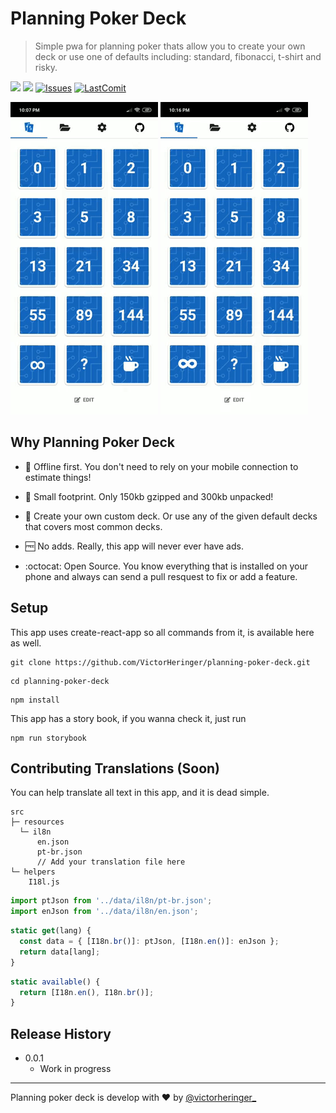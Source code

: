 # Planning Poker Deck
> Simple pwa for planning poker thats allow you to create your own deck or use one of defaults including: standard, fibonacci, t-shirt and risky.

[![](https://img.shields.io/website-up-down-green-red/https/shields.io.svg?label=play+now)](https://planning-poker.victorheringer.com.br/)
[![](https://img.shields.io/github/license/mashape/apistatus.svg)](https://github.com/VictorHeringer/planning-poker-deck/blob/master/LICENSE)
[![Issues](https://img.shields.io/github/issues/VictorHeringer/planning-poker-deck.svg)](https://github.com/VictorHeringer/planning-poker-deck/issues)
[![LastComit](https://img.shields.io/github/last-commit/google/skia.svg)](https://github.com/VictorHeringer/planning-poker-deck)

![Example](example.gif)
![Example](example_2.gif)

## Why Planning Poker Deck

- 📴 Offline first. You don't need to rely on your mobile connection to estimate things!

- 💾 Small footprint. Only 150kb gzipped and 300kb unpacked!

- 📝 Create your own custom deck. Or use any of the given default decks that covers most common decks.

- 🆓 No adds. Really, this app will never ever have ads.

- :octocat: Open Source. You know everything that is installed on your phone and always can send a pull resquest to fix or add a feature.

## Setup
This app uses create-react-app so all commands from it, is available here as well.
```
git clone https://github.com/VictorHeringer/planning-poker-deck.git
```
```
cd planning-poker-deck
```
```
npm install
```

This app has a story book, if you wanna check it, just run

```
npm run storybook
```
## Contributing Translations (Soon)

You can help translate all text in this app, and it is dead simple.

```
src
├─ resources
  └─ il8n
      en.json
      pt-br.json
      // Add your translation file here
└─ helpers
    I18l.js
```

```js
import ptJson from '../data/il8n/pt-br.json';
import enJson from '../data/il8n/en.json';
```

```js
static get(lang) {
  const data = { [I18n.br()]: ptJson, [I18n.en()]: enJson };
  return data[lang];
}
```

```js
static available() {
  return [I18n.en(), I18n.br()];
}
```

## Release History
* 0.0.1
  * Work in progress

---
Planning poker deck is develop with :hearts: by [@victorheringer_](https://twitter.com/VictorHeringer_)
